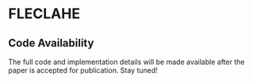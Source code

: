 # FLECLAHE
## Code Availability

The full code and implementation details will be made available after the paper is accepted for publication. Stay tuned!

